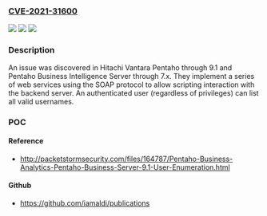 ### [CVE-2021-31600](https://cve.mitre.org/cgi-bin/cvename.cgi?name=CVE-2021-31600)
![](https://img.shields.io/static/v1?label=Product&message=n%2Fa&color=blue)
![](https://img.shields.io/static/v1?label=Version&message=n%2Fa&color=blue)
![](https://img.shields.io/static/v1?label=Vulnerability&message=n%2Fa&color=brighgreen)

### Description

An issue was discovered in Hitachi Vantara Pentaho through 9.1 and Pentaho Business Intelligence Server through 7.x. They implement a series of web services using the SOAP protocol to allow scripting interaction with the backend server. An authenticated user (regardless of privileges) can list all valid usernames.

### POC

#### Reference
- http://packetstormsecurity.com/files/164787/Pentaho-Business-Analytics-Pentaho-Business-Server-9.1-User-Enumeration.html

#### Github
- https://github.com/iamaldi/publications

